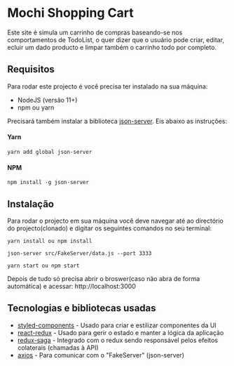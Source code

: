 # Mochi Shopping Cart

Este site é simula um carrinho de compras baseando-se nos comportamentos de TodoList, o quer dizer que o usuário pode criar, editar, ecluir um dado producto e limpar também o carrinho todo por completo.

## Requisitos

Para rodar este projecto é você precisa ter instalado na sua máquina:
- NodeJS (versão 11+)
- npm ou yarn
  
Precisará também instalar a biblioteca [json-server](https://pip.pypa.io/en/stable/). Eis abaixo as instruções:

#### Yarn
```
yarn add global json-server
```

#### NPM
```
npm install -g json-server
```

## Instalação

Para rodar o projecto em sua máquina você deve navegar até ao directório do projecto(clonado) e digitar os seguintes comandos no seu terminal:

```
yarn install ou npm install
```
```
json-server src/FakeServer/data.js --port 3333
```
```
yarn start ou npm start
```

Depois de tudo só precisa abrir o broswer(caso não abra de forma automática) e acessar: http://localhost:3000

## Tecnologias e bibliotecas usadas

* [styled-components](http://www.dropwizard.io/1.0.2/docs/) - Usado para criar e estilizar componentes da UI
* [react-redux](https://maven.apache.org/) - Usado para gerir o estado e manter a lógica da aplicação
* [redux-saga](https://rometools.github.io/rome/) - Integrado com o redux sendo responsável pelos efeitos colaterais (chamadas à API)
* [axios](https://rometools.github.io/rome/) - Para comunicar com o "FakeServer" (json-server)
